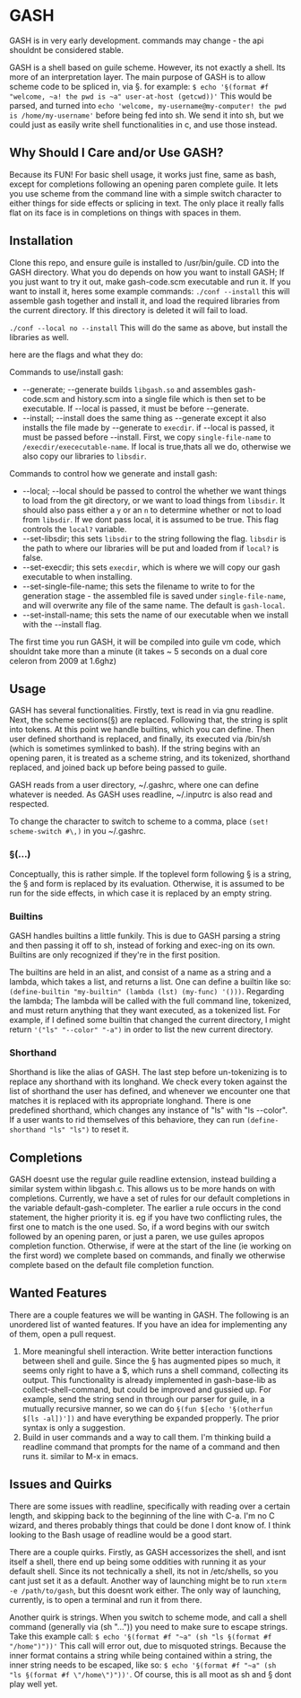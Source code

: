 # GASH

GASH is in very early development. commands may change - the api shouldnt be considered stable.

GASH is a shell based on guile scheme. However, its not exactly a shell. Its more of an interpretation layer. The main purpose of GASH is to allow scheme code to be spliced in, via §. for example: `$ echo '§(format #f "welcome, ~a! the pwd is ~a" user-at-host (getcwd))'` This would be parsed, and turned into `echo 'welcome, my-username@my-computer! the pwd is /home/my-username'` before being fed into sh. We send it into sh, but we could just as easily write shell functionalities in c, and use those instead.

## Why Should I Care and/or Use GASH?

Because its FUN! For basic shell usage, it works just fine, same as bash, except for completions following an opening paren complete guile. It lets you use scheme from the command line with a simple switch character to either things for side effects or splicing in text. The only place it really falls flat on its face is in completions on things with spaces in them. 

## Installation

Clone this repo, and ensure guile is installed to /usr/bin/guile. CD into the GASH directory. What you do depends on how you want to install GASH; If you just want to try it out, make gash-code.scm executable and run it. If you want to install it, heres some example commands:
`./conf --install` this will assemble gash together and install it, and load the required libraries from the current directory. If this directory is deleted it will fail to load.

`./conf --local no --install` This will do the same as above, but install the libraries as well. 

here are the flags and what they do:

Commands to use/install gash:
* --generate; --generate builds `libgash.so` and assembles gash-code.scm and history.scm into a single file which is then set to be executable. If --local is passed, it must be before --generate.
* --install; --install does the same thing as --generate except it also installs the file made by --generate to `execdir`. if --local is passed, it must be passed before --install. First, we copy `single-file-name` to `/execdir/exececutable-name`. If local is true,thats all we do, otherwise we also copy our libraries to `libsdir`.

Commands to control how we generate and install gash:
* --local; --local should be passed to control the whether we want things to load from the git directory, or we want to load things from `libsdir`. It should also pass either a `y` or an `n` to determine whether or not to load from `libsdir`. If we dont pass local, it is assumed to be true. This flag controls the `local?` variable. 
* --set-libsdir; this sets `libsdir` to the string following the flag. `libsdir` is the path to where our libraries will be put and loaded from if `local?` is false.
* --set-execdir; this sets `execdir`, which is where we will copy our gash executable to when installing.
* --set-single-file-name; this sets the filename to write to for the generation stage - the assembled file is saved under `single-file-name`, and will overwrite any file of the same name. The default is `gash-local`.
* --set-install-name; this sets the name of our executable when we install with the --install flag.

The first time you run GASH, it will be compiled into guile vm code, which shouldnt take more than a minute (it takes ~ 5 seconds on a dual core celeron from 2009 at 1.6ghz)

## Usage

GASH has several functionalities. Firstly, text is read in via gnu readline. Next, the scheme sections(§) are replaced. Following that, the string is split into tokens. At this point we handle builtins, which you can define. Then user defined shorthand is replaced, and finally, its executed via /bin/sh (which is sometimes symlinked to bash). If the string begins with an opening paren, it is treated as a scheme string, and its tokenized, shorthand replaced, and joined back up before being passed to guile. 

GASH reads from a user directory, ~/.gashrc, where one can define whatever is needed. As GASH uses readline, ~/.inputrc is also read and respected.

To change the character to switch to scheme to a comma, place `(set! scheme-switch #\,)` in you ~/.gashrc. 

### §(...)

Conceptually, this is rather simple. If the toplevel form following § is a string, the § and form is replaced by its evaluation. Otherwise, it is assumed to be run for the side effects, in which case it is replaced by an empty string.

### Builtins

GASH handles builtins a little funkily. This is due to GASH parsing a string and then passing it off to sh, instead of forking and exec-ing on its own. Builtins are only recognized if they're in the first position.

The builtins are held in an alist, and consist of a name as a string and a lambda, which takes a list, and returns a list.
One can define a builtin like so: `(define-builtin "my-builtin" (lambda (lst) (my-func) '()))`.
Regarding the lambda; The lambda will be called with the full command line, tokenized, and must return anything that they want executed, as a tokenized list. For example, if I defined some builtin that changed the current directory, I might return `'("ls" "--color" "-a")` in order to list the new current directory.

### Shorthand

Shorthand is like the alias of GASH. The last step before un-tokenizing is to replace any shorthand with its longhand. We check every token against the list of shorthand the user has defined, and whenever we encounter one that matches it is replaced with its appropriate longhand. There is one predefined shorthand, which changes any instance of "ls" with "ls --color". If a user wants to rid themselves of this behaviore, they can run `(define-shorthand "ls" "ls")` to reset it.

## Completions

GASH doesnt use the regular guile readline extension, instead building a similar system within libgash.c. This allows us to be more hands on with completions. Currently, we have a set of rules for our default completions in the variable default-gash-completer. The earlier a rule occurs in the cond statement, the higher priority it is. eg if you have two conflicting rules, the first one to match is the one used. So, if a word begins with our switch followed by an opening paren, or just a paren, we use guiles apropos completion function. Otherwise, if were at the start of the line (ie working on the first word) we complete based on commands, and finally we otherwise complete based on the default file completion function. 

## Wanted Features

There are a couple features we will be wanting in GASH. The following is an unordered list of wanted features. If you have an idea for implementing any of them, open a pull request.
1. More meaningful shell interaction. Write better interaction functions between shell and guile. Since the § has augmented pipes so much, it seems only right to have a $, which runs a shell command, collecting its output. This functionality is already implemented in gash-base-lib as collect-shell-command, but could be improved and gussied up. For example, send the string send in through our parser for guile, in a mutually recursive manner, so we can do `§(fun $[echo '§(otherfun $[ls -al])'])` and have everything be expanded propperly. The prior syntax is only a suggestion.
2. Build in user commands and a way to call them. I'm thinking build a readline command that prompts for the name of a command and then runs it. similar to M-x in emacs. 

## Issues and Quirks

There are some issues with readline, specifically with reading over a certain length, and skipping back to the beginning of the line with C-a. I'm no C wizard, and theres probably things that could be done I dont know of. I think looking to the Bash usage of readline would be a good start.

There are a couple quirks. Firstly, as GASH accessorizes the shell, and isnt itself a shell, there end up being some oddities with running it as your default shell. Since its not technically a shell, its not in /etc/shells, so you cant just set it as a default. Another way of launching might be to run `xterm -e /path/to/gash`, but this doesnt work either. The only way of launching, currently, is to open a terminal and run it from there.

Another quirk is strings. When you switch to scheme mode, and call a shell command (generally via (sh "...")) you need to make sure to escape strings. Take this example call: `$ echo '§(format #f "~a" (sh "ls §(format #f "/home")"))'` This call will error out, due to misquoted strings. Because the inner format contains a string while being contained within a string, the inner string needs to be escaped, like so: `$ echo '§(format #f "~a" (sh "ls §(format #f \"/home\")"))'`.
Of course, this is all moot as sh and § dont play well yet. 